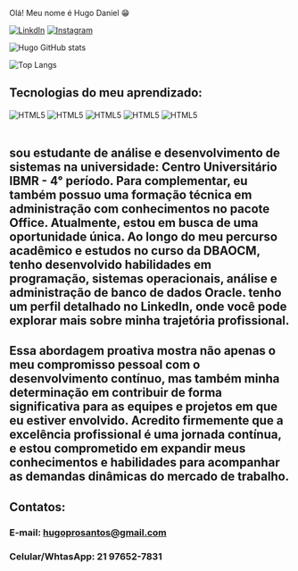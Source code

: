  Olá! Meu nome é Hugo Daniel 😁

[![LinkdIn](https://img.shields.io/badge/LinkedIn-0077B5?style=for-the-badge&logo=linkedin&logoColor=white)](https://www.linkedin.com/in/hugo-daniel-profissional?lipi=urn%3Ali%3Apage%3Ad_flagship3_profile_view_base_contact_details%3BMhQqx%2BhpR5abS0MXZXaunQ%3D%3D)
[![Instagram](https://img.shields.io/badge/Instagram-E4405F?style=for-the-badge&logo=instagram&logoColor=white)](https://www.instagram.com/danyell.santoss/)

![Hugo GitHub stats](https://github-readme-stats.vercel.app/api?username=HD-TI&show_icons=true&theme=dark)

![Top Langs](https://github-readme-stats.vercel.app/api/top-langs/?username=HD-TI&layout=compact)

## Tecnologias do meu aprendizado:

<div> 
    <img align="center" alt="HTML5" src="https://img.shields.io/badge/HTML5-E34F26?style=for-the-badge&logo=html5&logoColor=white" />
    <img align="center" alt="HTML5" src="https://img.shields.io/badge/CSS3-1572B6?style=for-the-badge&logo=css3&logoColor=white" />
    <img align="center" alt="HTML5" src=https://img.shields.io/badge/JavaScript-F7DF1E?style=for-the-badge&logo=javascript&logoColor=black />
    <img align="center" alt="HTML5" src=https://img.shields.io/badge/Python-3776AB?style=for-the-badge&logo=python&logoColor=white/>
    <img align="center" alt="HTML5" src=https://img.shields.io/badge/PHP-777BB4?style=for-the-badge&logo=php&logoColor=white/>
</div></br>

## sou estudante de análise e desenvolvimento de sistemas na universidade: Centro Universitário IBMR - 4° período. Para complementar, eu também possuo uma formação técnica em administração com conhecimentos no pacote Office. Atualmente, estou em busca de uma oportunidade única. Ao longo do meu percurso acadêmico e estudos no curso da DBAOCM, tenho desenvolvido habilidades em programação, sistemas operacionais, análise e administração de banco de dados Oracle. tenho um perfil detalhado no LinkedIn, onde você pode explorar mais sobre minha trajetória profissional.

## Essa abordagem proativa mostra não apenas o meu compromisso pessoal com o desenvolvimento contínuo, mas também minha determinação em contribuir de forma significativa para as equipes e projetos em que eu estiver envolvido. Acredito firmemente que a excelência profissional é uma jornada contínua, e estou comprometido em expandir meus conhecimentos e habilidades para acompanhar as demandas dinâmicas do mercado de trabalho.

## Contatos:

### E-mail: hugoprosantos@gmail.com</br>
### Celular/WhtasApp: 21 97652-7831
